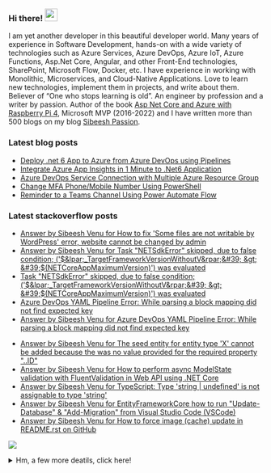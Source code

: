 <h3>Hi there! <img src="https://media.giphy.com/media/hvRJCLFzcasrR4ia7z/giphy.gif" width="25px"></h3> 
<p>I am yet another developer in this beautiful developer world. Many years of experience in Software Development, hands-on with a wide variety of technologies such as Azure Services, Azure DevOps, Azure IoT, Azure Functions, Asp.Net Core, Angular, and other Front-End technologies, SharePoint, Microsoft Flow, Docker, etc. I have experience in working with Monolithic, Microservices, and Cloud-Native Applications. Love to learn new technologies, implement them in projects, and write about them. Believer of “One who stops learning is old”. An engineer by profession and a writer by passion. Author of the book <a href="https://www.amazon.com/Asp-Net-Core-Azure-Raspberry-Applications/dp/1484264428/">Asp Net Core and Azure with Raspberry Pi 4</a>, Microsoft MVP (2016-2022) and I have written more than 500 blogs on my blog <a href="https://sibeeshpassion.com">Sibeesh Passion</a>. </p>

<!-- <img src="https://github-profile-trophy.vercel.app/?username=sibeeshvenu&theme=flat&no-frame=true&margin-w=30" /> -->

<h3>Latest blog posts</h3>

<!-- BLOG-POST-LIST:START -->
- [Deploy .net 6 App to Azure from Azure DevOps using Pipelines](https://sibeeshpassion.com/deploy-net-6-app-to-azure-from-azure-devops-using-pipelines/)
- [Integrate Azure App Insights in 1 Minute to .Net6 Application](https://sibeeshpassion.com/integrate-azure-app-insights-in-1-minute-to-net6-application/)
- [Azure DevOps Service Connection with Multiple Azure Resource Group](https://sibeeshpassion.com/azure-devops-service-connection-with-multiple-azure-resource-group/)
- [Change MFA Phone/Mobile Number Using PowerShell](https://sibeeshpassion.com/change-mfa-phone-mobile-number-using-powershell/)
- [Reminder to a Teams Channel Using Power Automate Flow](https://sibeeshpassion.com/reminder-to-a-teams-channel-using-power-automate-flow/)
<!-- BLOG-POST-LIST:END -->

<h3>Latest stackoverflow posts</h3>

<!-- STACKOVERFLOW:START -->
- [Answer by Sibeesh Venu for How to fix &#39;Some files are not writable by WordPress&#39; error, website cannot be changed by admin](https://stackoverflow.com/questions/57630117/how-to-fix-some-files-are-not-writable-by-wordpress-error-website-cannot-be-c/71645379#71645379)
- [Answer by Sibeesh Venu for Task &quot;NETSdkError&quot; skipped, due to false condition; &lpar;&#39;$&lpar;_TargetFrameworkVersionWithoutV&rpar;&#39; &gt; &#39;$&lpar;NETCoreAppMaximumVersion&rpar;&#39;&rpar; was evaluated](https://stackoverflow.com/questions/70352272/task-netsdkerror-skipped-due-to-false-condition-targetframeworkversionw/70352273#70352273)
- [Task &quot;NETSdkError&quot; skipped, due to false condition; &lpar;&#39;$&lpar;_TargetFrameworkVersionWithoutV&rpar;&#39; &gt; &#39;$&lpar;NETCoreAppMaximumVersion&rpar;&#39;&rpar; was evaluated](https://stackoverflow.com/questions/70352272/task-netsdkerror-skipped-due-to-false-condition-targetframeworkversionw)
- [Azure DevOps YAML Pipeline Error: While parsing a block mapping did not find expected key](https://stackoverflow.com/questions/70258702/azure-devops-yaml-pipeline-error-while-parsing-a-block-mapping-did-not-find-exp)
- [Answer by Sibeesh Venu for Azure DevOps YAML Pipeline Error: While parsing a block mapping did not find expected key](https://stackoverflow.com/questions/70258702/azure-devops-yaml-pipeline-error-while-parsing-a-block-mapping-did-not-find-exp/70258703#70258703)
<!-- STACKOVERFLOW:END -->
<!-- STACKOVERFLOW:START -->
- [Answer by Sibeesh Venu for The seed entity for entity type 'X' cannot be added because the was no value provided for the required property "..ID"](https://stackoverflow.com/questions/50010613/the-seed-entity-for-entity-type-x-cannot-be-added-because-the-was-no-value-pro/66313185#66313185)
- [Answer by Sibeesh Venu for How to perform async ModelState validation with FluentValidation in Web API using .NET Core](https://stackoverflow.com/questions/55048016/how-to-perform-async-modelstate-validation-with-fluentvalidation-in-web-api-usin/66258207#66258207)
- [Answer by Sibeesh Venu for TypeScript: Type 'string | undefined' is not assignable to type 'string'](https://stackoverflow.com/questions/61130603/typescript-type-string-undefined-is-not-assignable-to-type-string/66257487#66257487)
- [Answer by Sibeesh Venu for EntityFrameworkCore how to run "Update-Database" & "Add-Migration" from Visual Studio Code (VSCode)](https://stackoverflow.com/questions/40435548/entityframeworkcore-how-to-run-update-database-add-migration-from-visual-s/66123447#66123447)
- [Answer by Sibeesh Venu for How to force image (cache) update in README.rst on GitHub](https://stackoverflow.com/questions/26898052/how-to-force-image-cache-update-in-readme-rst-on-github/66030456#66030456)
<!-- STACKOVERFLOW:END -->

<!--<img  src="https://github-readme-stats.vercel.app/api?username=sibeeshvenu&count_private=true&show_icons=true&hide_title=true" />-->

![](https://hit.yhype.me/github/profile?user_id=4262147)
<details>
<summary>Hm, a few more deatils, click here!</summary>
<p>
  
| Blogs & Websites                                             |                            YouTube Channels                             |                                                                            Other |
| :----------------------------------------------------------- | :---------------------------------------------------------------------: | -------------------------------------------------------------------------------: |
| 🔗 <a href="https://sibeeshpassion.com/">Blog</a>             | 📷 <a href="https://www.youtube.com/njanorumalayali">njanorumalayali</a> |                            <a href="https://twitter.com/SibeeshVenu">twitter</a> |
| 🔗 <a href="https://sibeeshvenu.com/">Website</a>             |  📷 <a href="https://www.youtube.com/SibeeshPassion">sibeeshpassion</a>  |                             <a href="https://medium.com/@sibeeshvenu">medium</a> |
| 🔗 <a href="https://njanorumalayali.com/">njanorumalayali</a> |                                                                         | <a href="https://stackoverflow.com/users/5550507/sibeesh-venu">stackoverflow</a> |

</p>
</details>
